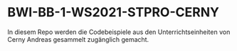 # BWI-BB-1-WS2021-STPRO-CERNY

In diesem Repo werden die Codebeispiele aus den Unterrichtseinheiten von Cerny Andreas gesammelt zugänglich gemacht.

